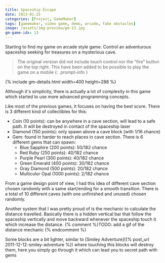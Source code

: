 ```yaml
---
title: Spaceship Escape
date: 2013-01-25
categories: [Project, GameMaker]
tags: [gamemaker, video game, demo, arcade, fake obstacles]
image: /assets/img-preview/gm-13.jpg
gm-game-idx: 13
---
```


Starting to find my game on arcade style game.
Control an adventurous spaceship seeking for treasures on a mysterious cave.

> The original version did not include touch control nor the "fire" button on the top right.
This have been added to be possible to play the game on a mobile
{: .prompt-info }

{% include gm-details.html width=400 height=288 %}


Although it's simplicity, there is actually a lot of complexity in this game which started
to use more advanced programming concepts.

Like most of the previous games, it focuses on having the best score. 
There is 3 different kind of collectibles for this:
 - Coin (10 points): can be anywhere in a cave section, will lead to a safe path.
It will be destroyed in contact of the spaceship laser
 - Diamond (150 points): only spawn above a cave block (with 1/16 chance)
 - Gem: found in harder to reach places in cave section. There is 6 different gems that can spawn:
   - Blue Sapphire (200 points): 50/182 chance
   - Red Ruby (250 points): 40/182 chance
   - Purple Pearl (300 points): 40/182 chance
   - Green Emerald (400 points): 30/182 chance
   - Gray Diamond (500 points): 20/182 chance
   - Multicolor Opal (1000 points): 2/182 chance

From a game design point of view, I had this idea of different cave section chosen randomly with a 
same start/ending for a smooth transition.
There is a total of 10 different caves (with one unfinished and unused) chosen randomly.

Another system that I was pretty proud of is the mechanic to calculate the distance travelled.
Basically there is a hidden vertical bar that follow the spaceship vertically and move backward
whenever the spaceship touch it which increase the distance.
{% comment %}TODO: add a gif of the distance mechanic {% endcomment %}

Some blocks are a bit lighter, similar to [Smiley Adventure]({% post_url 2011-12-12-smiley-adventure %}) 
where touching this blocks will destroy them, here you simply go through it which can lead you to secret path with gems
